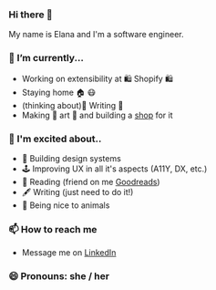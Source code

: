 ### Hi there 👋

My name is Elana and I'm a software engineer.

### 🔭 I’m currently...
- Working on extensibility at 🛍  Shopify 🛍 
- Staying home 🏠 😷
- (thinking about)📝 Writing 📝 
- Making 🎨 art 🎨 and building a [shop](https://kopelevich.co/collections/elanas-art) for it

### 🤩 I'm excited about.. 
-  💙 Building design systems
-  🕹 Improving UX in all it's aspects (A11Y, DX, etc.)
-  📖 Reading (friend on me [Goodreads](https://www.goodreads.com/user/show/1725113-elana-kopelevich))
-  🖋 Writing (just need to do it!)
-  🐷 Being nice to animals

### 📫 How to reach me
  - Message me on [LinkedIn](https://www.linkedin.com/in/elanalynn/)

### 😄 Pronouns: she / her
